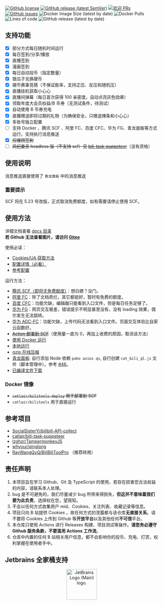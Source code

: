 [![GitHub license](https://img.shields.io/badge/license-MIT-blue.svg)](https://github.com/catlair/BiliTools/blob/main/LICENSE)
[![GitHub release (latest SemVer)](https://img.shields.io/github/v/release/catlair/BiliTools)](https://github.com/catlair/BiliTools/releases)
[![欢迎 PRs](https://img.shields.io/badge/PRs-welcome-brightgreen.svg)](https://github.com/catlair/BiliTools/pulls)
[![GitHub issues](https://img.shields.io/github/issues/catlair/BiliTools)](https://github.com/catlair/BiliTools/issues)
![Docker Image Size (latest by date)](https://img.shields.io/docker/image-size/catlair/bilitools)
![Docker Pulls](https://img.shields.io/docker/pulls/catlair/bilitools)
![Lines of code](https://img.shields.io/tokei/lines/github/catlair/BiliTools)
![GitHub release (latest by date)](https://img.shields.io/github/downloads/catlair/BiliTools/total)

## 支持功能

- [x] 部分方式每日随机时间运行
- [x] 每日签到/分享/播放
- [x] 直播签到
- [x] 漫画签到
- [x] 每日自动投币（指定数量）
- [x] 银瓜子兑换硬币
- [x] 硬币赛事竞猜（不保证胜率，支持正压、反压和随机压）
- [x] 直播挂机获取小心心
- [x] 直播间弹幕（每日首次获得 100 亲密度，自动点亮灰色勋章）
- [x] 领取年度大会员权益/B 币券（无测试条件，待测试）
- [x] 自动使用 B 币券充电
- [x] 直播赠送即将过期的礼物（为确保安全，只赠送辣条和小心心）
- [x] 多账号独立配置
- [ ] 支持 Docker 、腾讯 SCF 、阿里 FC、百度 CFC、华为 FG、青龙面板等方式运行，支持执行消息推送
- [x] ~~应援团签到~~
- [ ] ~~风纪委员 headless 版（不支持 scf）见 [bili-task-puppeteer](https://github.com/catlair/bili-task-puppeteer)~~（没有资格）

## 使用说明

消息推送直接使用了 `青龙面板` 中的消息推送

### 重要提示

SCF 将在 5.23 号改版，正式取消免费额度，如有需要请停止使用 SCF。

## 使用方法

详细文档查看 [docs 目录](./docs)  
**若 Github 无法查看图片，请访问 [Gitee](https://gitee.com/catlair/BiliTools/tree/main/docs)**

使用必读：

- [Cookies/UA 获取方法](./docs/readme.md)
- [配置详情（必看）](./docs/configuration.md)
- [参考配置](./config/config.example.json)

运行方法：

- [腾讯 SCF（即将无免费额度）](./docs/手动部署到SCF.md)：想白嫖？没门。
- [阿里 FC](./docs/手动部署到FC.md)：除了文档奇烂，其它都挺好，暂时有免费的额度。
- [百度 CFC](./docs/手动部署到CFC.md)：功能欠缺，编辑器只能看到入口文件，但是每日任务足够了。
- [华为 FG](./docs/手动部署到FG.md)：网页交互极差，错误提示不明显甚至没有，没有 loading 效果，偶尔发生无法跳转。
- [华为 AGC-FC](./docs/手动部署到AGC-FC.md)：功能欠缺，上传代码无法看到入口文件。页面交互体验比自家云函数好。
- ~~[Action 部署到 SCF](./docs/Action部署到SCF.md)~~（使用量一直为 0，再加上收费的原因，取消该方法）
- [使用 Docker 运行](./docs/使用Docker运行.md)
- [本地运行](./docs/本地运行.md)
- [gzip 在线压缩](https://www.baidufe.com/fehelper/en-decode/index.html)
- [青龙面板](./docs/%E9%9D%92%E9%BE%99%E9%9D%A2%E6%9D%BF.md): 自行添加 Node 依赖 `pako axios qs`, 自行创建 `cat_bili_ql.js` 文件（脚本管理中）。参考 [#46](https://github.com/catlair/BiliTools/issues/49)。
- [已编译文件下载](./docs/%E7%BC%96%E8%AF%91%E6%96%87%E4%BB%B6%E4%BB%8B%E7%BB%8D.md)

### Docker 镜像

- ~~`catlair/bilitools-deploy` 用于部署到 SCF~~
- `catlair/bilitools` 用于直接运行

## 参考项目

- [SocialSisterYi/bilibili-API-collect](https://github.com/SocialSisterYi/bilibili-API-collect)
- [catlair/bili-task-puppeteer](https://github.com/catlair/bili-task-puppeteer)
- [lzghzr/TampermonkeyJS](https://github.com/lzghzr/TampermonkeyJS)
- [whyour/qinglong](https://github.com/whyour/qinglong)
- [RayWangQvQ/BiliBiliToolPro](https://github.com/RayWangQvQ/BiliBiliToolPro) （推荐转用）

## 责任声明

1. 本项目旨在学习 Github、Git 及 TypeScript 的使用，若存在损害您合法权益的内容，请联系本人处理。
2. bug 是不可避免的，我们尽量减少 bug 所带来得损失，**但这并不意味着我们要为此负责**，选择权在您，望周知。
3. 不会以任何方式收集用户 mid、Cookies、关注列表、收藏记录等信息。
4. 项目只向 B 站提供 Cookies ，故任何方式的泄露都与该仓库**无直接关系**。请不要将 Cookies 上传到 Github 等**开放平台**以及其他任何**不可信**平台。
5. 本仓库只使用 Actions 进行 Releases 构建、项目测试等操作。**请您务必遵守 Github 服务条款，不要滥用 Actions 工作流**。
6. 仓库中内置的任何 B 站相关用户信息，都不会影响你的投币、充电、打赏，权利掌握在使用者手中。

## Jetbrains 全家桶支持

<div align=center>
  <a href="https://jb.gg/OpenSourceSupport"><img src="https://resources.jetbrains.com/storage/products/company/brand/logos/jb_beam.png" alt="JetBrains Logo (Main) logo." width="100"></a>
</div>
